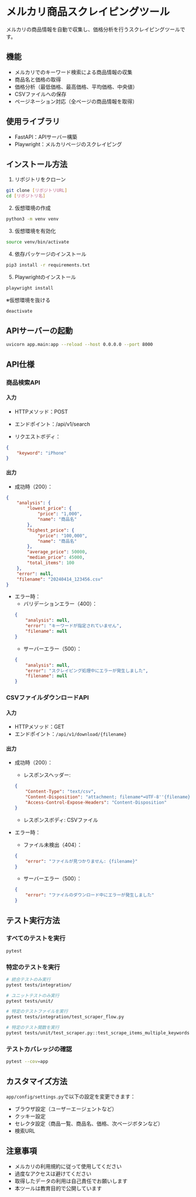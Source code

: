 # メルカリ商品スクレイピングツール

メルカリの商品情報を自動で収集し、価格分析を行うスクレイピングツールです。

## 機能

- メルカリでのキーワード検索による商品情報の収集
- 商品名と価格の取得
- 価格分析（最低価格、最高価格、平均価格、中央値）
- CSVファイルへの保存
- ページネーション対応（全ページの商品情報を取得）

## 使用ライブラリ

- FastAPI：APIサーバー構築
- Playwright：メルカリページのスクレイピング

## インストール方法

1. リポジトリをクローン
```bash
git clone [リポジトリURL]
cd [リポジトリ名]
```

2. 仮想環境の作成
```bash
python3 -m venv venv
```

3. 仮想環境を有効化
```bash
source venv/bin/activate
```

4. 依存パッケージのインストール
```bash
pip3 install -r requirements.txt
```

5. Playwrightのインストール
```bash
playwright install
```

※仮想環境を抜ける
```bash
deactivate
```

## APIサーバーの起動
```bash
uvicorn app.main:app --reload --host 0.0.0.0 --port 8000
```

## API仕様

### 商品検索API
#### 入力
* HTTPメソッド：POST 

* エンドポイント：/api/v1/search  

* リクエストボディ：
```json
{
    "keyword": "iPhone"
}
```

#### 出力
* 成功時（200）：
```json
{
    "analysis": {
        "lowest_price": {
            "price": "1,000",
            "name": "商品名"
        },
        "highest_price": {
            "price": "100,000",
            "name": "商品名"
        },
        "average_price": 50000,
        "median_price": 45000,
        "total_items": 100
    },
    "error": null,
    "filename": "20240414_123456.csv"
}
```

* エラー時：
  - バリデーションエラー（400）：
  ```json
  {
      "analysis": null,
      "error": "キーワードが指定されていません",
      "filename": null
  }
  ```
  - サーバーエラー（500）：
  ```json
  {
      "analysis": null,
      "error": "スクレイピング処理中にエラーが発生しました",
      "filename": null
  }
  ```

### CSVファイルダウンロードAPI
#### 入力
* HTTPメソッド：GET 
* エンドポイント：`/api/v1/download/{filename}`

#### 出力
* 成功時（200）：
  - レスポンスヘッダー:
  ```json
  {
      "Content-Type": "text/csv",
      "Content-Disposition": "attachment; filename*=UTF-8''{filename}",
      "Access-Control-Expose-Headers": "Content-Disposition"
  }
  ```
  - レスポンスボディ: CSVファイル

* エラー時：
  - ファイル未検出（404）：
  ```json
  {
      "error": "ファイルが見つかりません: {filename}"
  }
  ```
  - サーバーエラー（500）：
  ```json
  {
      "error": "ファイルのダウンロード中にエラーが発生しました"
  }
  ```

## テスト実行方法

### すべてのテストを実行
```bash
pytest
```

### 特定のテストを実行
```bash
# 統合テストのみ実行
pytest tests/integration/

# ユニットテストのみ実行
pytest tests/unit/

# 特定のテストファイルを実行
pytest tests/integration/test_scraper_flow.py

# 特定のテスト関数を実行
pytest tests/unit/test_scraper.py::test_scrape_items_multiple_keywords
```

### テストカバレッジの確認
```bash
pytest --cov=app
```

## カスタマイズ方法

`app/config/settings.py`で以下の設定を変更できます：
- ブラウザ設定（ユーザーエージェントなど）
- クッキー設定
- セレクタ設定（商品一覧、商品名、価格、次ページボタンなど）
- 検索URL

## 注意事項

- メルカリの利用規約に従って使用してください
- 過度なアクセスは避けてください
- 取得したデータの利用は自己責任でお願いします
- 本ツールは教育目的で公開しています
